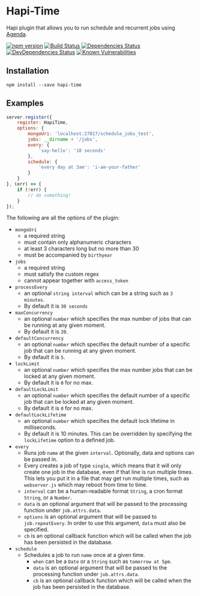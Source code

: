 # Hapi-Time
Hapi plugin that allows you to run schedule and recurrent jobs using [Agenda](https://github.com/rschmukler/agenda).

[![npm version](https://badge.fury.io/js/hapi-time.svg)](http://badge.fury.io/js/hapi-time)
[![Build Status](https://secure.travis-ci.org/angelstoone/hapi-time.svg)](http://travis-ci.org/angelstoone/hapi-time)
[![Dependencies Status](https://david-dm.org/angelstoone/hapi-time.svg)](https://david-dm.org/angelstoone/hapi-time)
[![DevDependencies Status](https://david-dm.org/angelstoone/hapi-time/dev-status.svg)](https://david-dm.org/angelstoone/hapi-time#info=devDependencies)
[![Known Vulnerabilities](https://snyk.io/test/npm/hapi-time/badge.svg)](https://snyk.io/test/npm/hapi-time)

## Installation
```
npm install --save hapi-time
```

## Examples
```javascript
server.register({
    register: HapiTime,
    options: {
        mongoUri: 'localhost:27017/schedule_jobs_test',
        jobs: __dirname + '/jobs',
        every: {
            'say-hello': '10 seconds'
        },
        schedule: {
            'every day at 3am': 'i-am-your-father'
        }
    }
}, (err) => {
    if (!err) {
        // do something!
    }
});
```

The following are all the options of the plugin:
* `mongoUri`
    * a required string
    * must contain only alphanumeric characters
    * at least 3 characters long but no more than 30
    * must be accompanied by `birthyear`
* `jobs`
    * a required string
    * must satisfy the custom regex
    * cannot appear together with `access_token`
* `processEvery`
    * an optional `string interval` which can be a string such as `3 minutes`.
    * By default it is `30 seconds`
* `maxConcurrency`
    * an optional `number` which specifies the max number of jobs that can be running at any given moment.
    * By default it is `20`.
* `defaultConcurrency`
    * an optional `number` which specifies the default number of a specific job that can be running at any given moment.
    * By default it is `5`.
* `lockLimit`
    * an optional `number` which specifies the max number jobs that can be locked at any given moment.
    * By default it is `0` for no max.
* `defaultLockLimit`
    * an optional `number` which specifies the default number of a specific job that can be locked at any given moment.
    * By default it is `0` for no max.
* `defaultLockLifetime`
    * an optional `number` which specifies the default lock lifetime in milliseconds.
    * By default it is 10 minutes. This can be overridden by specifying the `lockLifetime` option to a defined job.
* `every`
    * Runs job `name` at the given `interval`. Optionally, data and options can be passed in.
    * Every creates a job of type `single`, which means that it will only create one job in the database, even if that line is run multiple times. This lets you put it in a file that may get run multiple times, such as `webserver.js` which may reboot from time to time.
    * `interval` can be a human-readable format `String`, a cron format `String`, or a `Number`.
    * `data` is an optional argument that will be passed to the processing function under `job.attrs.data`.
    * `options` is an optional argument that will be passed to `job.repeatEvery`. In order to use this argument, `data` must also be specified.
    * `cb` is an optional callback function which will be called when the job has been persisted in the database.
* `schedule`
    * Schedules a job to run `name` once at a given time.
        * `when` can be a `Date` or a `String` such as `tomorrow at 5pm`.
        * `data` is an optional argument that will be passed to the processing function under `job.attrs.data`.
        * `cb` is an optional callback function which will be called when the job has been persisted in the database.
